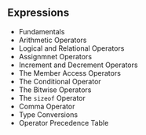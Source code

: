 ## Expressions
- Fundamentals 
- Arithmetic Operators
- Logical and Relational Operators
- Assignmnet Operators
- Increment and Decrement Operators
- The Member Access Operators
- The Conditional Operator
- The Bitwise Operators
- The `sizeof` Operator
- Comma Operator
- Type Conversions
- Operator Precedence Table
